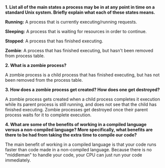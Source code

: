 **1. List all of the main states a process may be in at any point in time on a standard Unix system. Briefly explain what each of these states means.**

**Running:**  A process that is currently executing/running requests.

**Sleeping:** A process that is waiting for resources in order to continue.

**Stopped**: A process that has finished executing.

**Zombie**: A process that has finished executing, but hasn't been removed from process table.


**2. What is a zombie process?**

A zombie process is a child process that has finished executing, but has not been removed from the process table.


**3. How does a zombie process get created? How does one get destroyed?**

A zombie process gets created when a child process completes it execution while its parent process is still running, and does not see that the child has finished executing. Zombie processes get destroyed once their parent process waits for it to complete execution.


**4. What are some of the benefits of working in a compiled language versus a non-compiled language? More specifically, what benefits are there to be had from taking the extra time to compile our code?**

The main benefit of working in a compiled language is that your code runs faster than code made in a non-compiled language. Because there is no "middleman" to handle your code, your CPU can just run your code immediately.